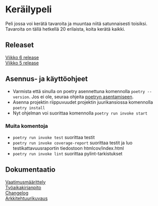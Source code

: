 # Keräilypeli

Peli jossa voi kerätä tavaroita ja muuntaa niitä satunnaisesti toisiksi. Tavaroita on tällä hetkellä 20 erilaista, koita kerätä kaikki.

## Releaset

[Viikko 6 release](https://github.com/Joni23452/ot-harjoitustyo/releases/tag/viikko6)  
[Viikko 5 release](https://github.com/Joni23452/ot-harjoitustyo/releases/tag/viikko5)

## Asennus- ja käyttöohjeet

- Varmista että sinulla on poetry asennettuna komennolla ```poetry --version```. Jos ei ole, seuraa ohjeita [poetryn asentamiseen](https://ohjelmistotekniikka-hy.github.io/python/viikko2#asennus).  
- Asenna projektin riippuvuudet projektin juurikansiossa komennolla ```poetry install```  
- Nyt ohjelman voi suorittaa komennolla ```poetry run invoke start```  

### Muita komentoja

- ```poetry run invoke test``` suorittaa testit  
- ```poetry run invoke coverage-report``` suorittaa testit ja luo testikattavuusraportin tiedostoon htmlcov/index.html  
- ```poetry run invoke lint``` suorittaa pylint-tarkistukset  

## Dokumentaatio

[Vaatimusmäärittely](https://github.com/Joni23452/ot-harjoitustyo/blob/main/dokumentaatio/vaatimusmaarittely.md)  
[Työaikakirjanpito](https://github.com/Joni23452/ot-harjoitustyo/blob/main/dokumentaatio/tyoaikakirjanpito.md)  
[Changelog](https://github.com/Joni23452/ot-harjoitustyo/blob/main/dokumentaatio/changelog.md)  
[Arkkitehtuurikuvaus](https://github.com/Joni23452/ot-harjoitustyo/blob/main/dokumentaatio/arkkitehtuuri.md) 

